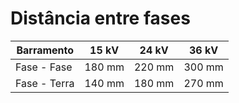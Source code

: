 # Distância entre fases

| Barramento | 15 kV | 24 kV | 36 kV |
| ---------- | ----- | ----- | ----- |
| Fase - Fase | 180 mm | 220 mm | 300 mm |
| Fase - Terra | 140 mm | 180 mm | 270 mm |
